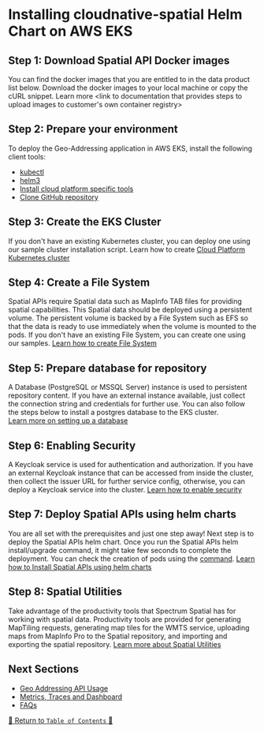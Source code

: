 # Installing cloudnative-spatial Helm Chart on AWS EKS

## Step 1: Download Spatial API Docker images

You can find the docker images that you are entitled to in the data product list below. Download the docker images to your local machine or copy the cURL snippet.
Learn more  <link to documentation that provides steps to upload images to customer's own container registry>


## Step 2: Prepare your environment

To deploy the Geo-Addressing application in AWS EKS, install the following client tools:

- [kubectl](https://kubernetes.io/docs/tasks/tools/install-kubectl/)
- [helm3](https://helm.sh/docs/intro/install/)
- [Install cloud platform specific tools](https://github.com/PreciselyData/cloudnative-spatial-analytics-helm/tree/master/docs/guides)
- [Clone GitHub repository](https://github.com/PreciselyData/cloudnative-spatial-analytics-helm)

## Step 3: Create the EKS Cluster

If you don't have an existing Kubernetes cluster, you can deploy one using our sample cluster installation script.
Learn how to create [Cloud Platform Kubernetes cluster](../eks/prepare-eks-cluster.md)

## Step 4: Create a File System

Spatial APIs require Spatial data such as MapInfo TAB files for providing spatial capabilities. This Spatial data should be deployed using a persistent volume. The persistent volume is backed by a File System such as EFS so that the data is ready to use immediately when the volume is mounted to the pods. If you don't have an existing File System, you can create one using our samples.
[Learn how to create File System](../eks/setup-efs-file-shares.md)

## Step 5: Prepare database for repository

A Database (PostgreSQL or MSSQL Server) instance is used to persistent repository content. If you have an external instance available, just collect the connection string and credentials for further use. You can also follow the steps below to install a postgres database to the EKS cluster.    
[Learn more on setting up a database](../eks/prepare-repository-database.md)

## Step 6: Enabling Security

A Keycloak service is used for authentication and authorization. If you have an external Keycloak instance that can be accessed from inside the cluster, then collect the issuer URL for further service config, otherwise, you can deploy a Keycloak service into the cluster.
[Learn how to enable security](../eks/enable-security.md)

## Step 7: Deploy Spatial APIs using helm charts

You are all set with the prerequisites and just one step away! Next step is to deploy the Spatial APIs helm chart.
Once you run the Spatial APIs helm install/upgrade command, it might take few seconds to complete the deployment. You can check the creation of pods using the [command](.).
[Learn how to Install Spatial APIs using helm charts](../eks/deploy-spatial-services.md)

## Step 8: Spatial Utilities

Take advantage of the productivity tools that Spectrum Spatial has for working with spatial data. 
Productivity tools are provided for generating MapTiling requests, generating map tiles for the WMTS service, uploading maps from MapInfo Pro to the Spatial repository, and importing and exporting the spatial repository.
[Learn more about Spatial Utilities](../spatial-utilities.md)

## Next Sections
- [Geo Addressing API Usage](.)
- [Metrics, Traces and Dashboard](.)
- [FAQs](../../faq/FAQs.md)


[🔗 Return to `Table of Contents` 🔗](../../../README.md#guides)